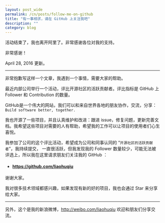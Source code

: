 ```yaml
---
layout: post_wide
permalink: /cn/posts/follow-me-on-github
title: "有一事相求，请在 GitHub 上关注我吧"
description: ""
category: blog
---
```


活动结束了，我也离开阿里了。非常感谢各位对我的支持。

非常感谢！

April 28, 2016 更新。

---

非常抱歉写这样一个文章，我遇到一个事情，需要大家的帮助。

最近内部公司举行一个活动，评比开源社区的活跃贡献者。评比指标是 GitHub 上 Follower 和 Contribution 的数量。

GitHub是一个伟大的网站，我们可以和来自世界各地的朋友协作，交流，分享： `Build software better, together.`

我也开源了一些项目，并且认真维护和改进：跟进 issue，修复问题，更新完善文档。我希望这些项目对需要的人有帮助，希望我的工作可以让项目的使用者们心生喜悦。

我参加了公司的这个评比活动，希望成为公司和同事认同的 “`开源社区的活跃贡献者`”，我持续提交， 一直很活跃，但我发现我的 Follower 数量较少，可能无法被评选上，所以我在这里请求朋友们关注我的 GitHub ：

<ul>
<li><h4><a href="https://github.com/liaohuqiu">https://github.com/liaohuqiu</a></h4></li>
</ul>

谢谢大家。

我对很多技术领域都感兴趣，如果发现有新的好的项目，我也会通过 Star 来分享给大家。

---

另外，这个是我的新浪微博，http://weibo.com/liaohuqiu 欢迎和朋友们分享交流。
